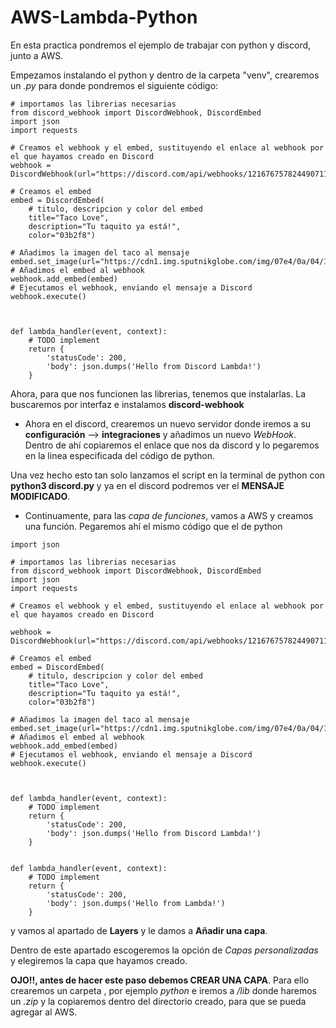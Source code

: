 # AWS-Lambda-Python

En esta practica pondremos el ejemplo de trabajar con python y discord, junto a AWS.

Empezamos instalando el python y dentro de la carpeta "venv", crearemos un *.py* para donde pondremos el siguiente código:

```
# importamos las librerias necesarias
from discord_webhook import DiscordWebhook, DiscordEmbed
import json
import requests

# Creamos el webhook y el embed, sustituyendo el enlace al webhook por el que hayamos creado en Discord
webhook = DiscordWebhook(url="https://discord.com/api/webhooks/1216767578244907118/QHTg_BCa9ZCQ3CnjRststHRgywHMUlqJ1f9AlEtTh5EbRTfS1XEtEXZEFEXqHfGcn90Z")

# Creamos el embed
embed = DiscordEmbed(
    # titulo, descripcion y color del embed
    title="Taco Love",
    description="Tu taquito ya está!",
    color="03b2f8")

# Añadimos la imagen del taco al mensaje
embed.set_image(url="https://cdn1.img.sputnikglobe.com/img/07e4/0a/04/1080663158_0:0:1366:1503_1920x0_80_0_0_0c0567aad577ba67af97990f2da18984.jpg")
# Añadimos el embed al webhook
webhook.add_embed(embed)
# Ejecutamos el webhook, enviando el mensaje a Discord
webhook.execute()



def lambda_handler(event, context):
    # TODO implement
    return {
        'statusCode': 200,
        'body': json.dumps('Hello from Discord Lambda!')
    }
```

Ahora, para que nos funcionen las librerias, tenemos que instalarlas. La buscaremos por interfaz e instalamos **discord-webhook**


- Ahora en el discord, crearemos un nuevo servidor donde iremos a su **configuración** --> **integraciones** y añadimos un nuevo *WebHook*. 
        Dentro de ahí copiaremos el enlace que nos da discord y lo pegaremos en la linea especificada del código de python.

Una vez hecho esto tan solo lanzamos el script en la terminal de python con **python3 discord.py** y ya en el discord podremos ver el **MENSAJE MODIFICADO**.

- Continuamente, para las *capa de funciones*, vamos a AWS y creamos una función. Pegaremos ahí el mismo código que el de python

```
import json

# importamos las librerias necesarias
from discord_webhook import DiscordWebhook, DiscordEmbed
import json
import requests

# Creamos el webhook y el embed, sustituyendo el enlace al webhook por el que hayamos creado en Discord

webhook = DiscordWebhook(url="https://discord.com/api/webhooks/1216767578244907118/QHTg_BCa9ZCQ3CnjRststHRgywHMUlqJ1f9AlEtTh5EbRTfS1XEtEXZEFEXqHfGcn90Z")

# Creamos el embed
embed = DiscordEmbed(
    # titulo, descripcion y color del embed
    title="Taco Love",
    description="Tu taquito ya está!",
    color="03b2f8")

# Añadimos la imagen del taco al mensaje
embed.set_image(url="https://cdn1.img.sputnikglobe.com/img/07e4/0a/04/1080663158_0:0:1366:1503_1920x0_80_0_0_0c0567aad577ba67af97990f2da18984.jpg")
# Añadimos el embed al webhook
webhook.add_embed(embed)
# Ejecutamos el webhook, enviando el mensaje a Discord
webhook.execute()



def lambda_handler(event, context):
    # TODO implement
    return {
        'statusCode': 200,
        'body': json.dumps('Hello from Discord Lambda!')
    }


def lambda_handler(event, context):
    # TODO implement
    return {
        'statusCode': 200,
        'body': json.dumps('Hello from Lambda!')
    }

``` 
y vamos al apartado de **Layers** y le damos a **Añadir una capa**.

Dentro de este apartado escogeremos la opción de *Capas personalizadas* y elegiremos la capa que hayamos creado.

**OJO!!, antes de hacer este paso debemos CREAR UNA CAPA**. Para ello crearemos un carpeta , por ejemplo *python* e iremos a */lib* donde haremos un *.zip* y la copiaremos dentro del directorio creado, para que se pueda agregar al AWS.